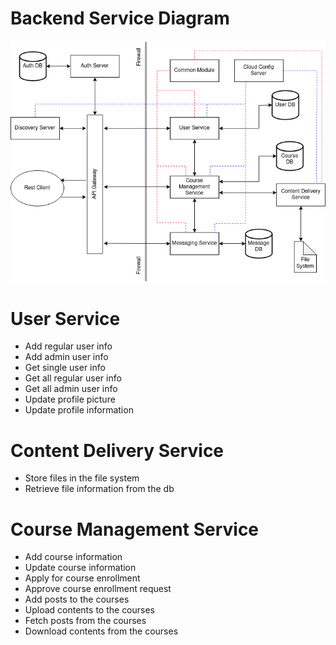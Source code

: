 # Backend Service Diagram

![backend-service-diagram](./other/images/backend-service-diagram.png)

# User Service

* Add regular user info
* Add admin user info
* Get single user info
* Get all regular user info
* Get all admin user info
* Update profile picture
* Update profile information

# Content Delivery Service

* Store files in the file system
* Retrieve file information from the db

# Course Management Service

* Add course information
* Update course information
* Apply for course enrollment
* Approve course enrollment request
* Add posts to the courses
* Upload contents to the courses
* Fetch posts from the courses
* Download contents from the courses
